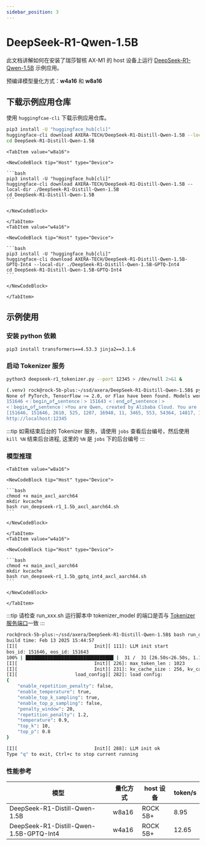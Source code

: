 ```yaml
---
sidebar_position: 3
---
```


# DeepSeek-R1-Qwen-1.5B

此文档讲解如何在安装了瑞莎智核 AX-M1 的 host 设备上运行 [DeepSeek-R1-Qwen-1.5B](https://huggingface.co/deepseek-ai/DeepSeek-R1-Distill-Qwen-1.5B) 示例应用。

预编译模型量化方式：**w4a16** 和 **w8a16**

## 下载示例应用仓库

使用 `huggingfcae-cli` 下载示例应用仓库。

<NewCodeBlock tip="Host" type="Device">

```bash
pip3 install -U "huggingface_hub[cli]"
huggingface-cli download AXERA-TECH/DeepSeek-R1-Distill-Qwen-1.5B --local-dir ./DeepSeek-R1-Distill-Qwen-1.5B
cd DeepSeek-R1-Distill-Qwen-1.5B
```

</NewCodeBlock>

<Tabs queryString groupId="deepseek-version">

    <TabItem value="w8a16">

    <NewCodeBlock tip="Host" type="Device">

    ```bash
    pip3 install -U "huggingface_hub[cli]"
    huggingface-cli download AXERA-TECH/DeepSeek-R1-Distill-Qwen-1.5B --local-dir ./DeepSeek-R1-Distill-Qwen-1.5B
    cd DeepSeek-R1-Distill-Qwen-1.5B
    ```

    </NewCodeBlock>

    </TabItem>
    <TabItem value="w4a16">

    <NewCodeBlock tip="Host" type="Device">

    ```bash
    pip3 install -U "huggingface_hub[cli]"
    huggingface-cli download AXERA-TECH/DeepSeek-R1-Distill-Qwen-1.5B-GPTQ-Int4 --local-dir ./DeepSeek-R1-Distill-Qwen-1.5B-GPTQ-Int4
    cd DeepSeek-R1-Distill-Qwen-1.5B-GPTQ-Int4
    ```

    </NewCodeBlock>

    </TabItem>

</Tabs>

## 示例使用

### 安装 python 依赖

<NewCodeBlock tip="Host" type="Device">

```bash
pip3 install transformers==4.53.3 jinja2==3.1.6
```

</NewCodeBlock>

### 启动 Tokenizer 服务

<NewCodeBlock tip="Host" type="Device">

```bash
python3 deepseek-r1_tokenizer.py --port 12345 > /dev/null 2>&1 &
```

</NewCodeBlock>

```bash
(.venv) rock@rock-5b-plus:~/ssd/axera/DeepSeek-R1-Distill-Qwen-1.5B$ python3 deepseek-r1_tokenizer.py
None of PyTorch, TensorFlow >= 2.0, or Flax have been found. Models won't be available and only tokenizers, configuration and file/data utilities can be used.
151646 <｜begin▁of▁sentence｜> 151643 <｜end▁of▁sentence｜>
<｜begin▁of▁sentence｜>You are Qwen, created by Alibaba Cloud. You are a helpful assistant.<｜User｜>hello world<｜Assistant｜>
[151646, 151646, 2610, 525, 1207, 16948, 11, 3465, 553, 54364, 14817, 13, 1446, 525, 264, 10950, 17847, 13, 151644, 14990, 1879, 151645]
http://localhost:12345
```

:::tip
如需结束后台的 Tokenizer 服务，请使用 `jobs` 查看后台编号，然后使用 `kill %N` 结束后台进程, 这里的 `%N` 是 `jobs` 下的后台编号
:::

### 模型推理

<Tabs queryString groupId="deepseek-version">

    <TabItem value="w8a16">

    <NewCodeBlock tip="Host" type="Device">

    ```bash
    chmod +x main_axcl_aarch64
    mkdir kvcache
    bash run_deepseek-r1_1.5b_axcl_aarch64.sh
    ```

    </NewCodeBlock>

    </TabItem>
    <TabItem value="w4a16">

    <NewCodeBlock tip="Host" type="Device">

    ```bash
    chmod +x main_axcl_aarch64
    mkdir kvcache
    bash run_deepseek-r1_1.5b_gptq_int4_axcl_aarch64.sh
    ```

    </NewCodeBlock>

    </TabItem>

</Tabs>

:::tip
请检查 run_xxx.sh 运行脚本中 tokenizer_model 的端口是否与 [Tokenizer 服务端口](#启动-tokenizer-服务)一致
:::

```bash
rock@rock-5b-plus:~/ssd/axera/DeepSeek-R1-Distill-Qwen-1.5B$ bash run_deepseek-r1_1.5b_axcl_aarch64.sh
build time: Feb 13 2025 15:44:57
[I][                            Init][ 111]: LLM init start
bos_id: 151646, eos_id: 151643
100% | ████████████████████████████████ |  31 /  31 [26.50s<26.50s, 1.17 count/s] init post axmodel okremain_cmm(-1 MB)
[I][                            Init][ 226]: max_token_len : 1023
[I][                            Init][ 231]: kv_cache_size : 256, kv_cache_num: 1023
[I][                     load_config][ 282]: load config:
{
    "enable_repetition_penalty": false,
    "enable_temperature": true,
    "enable_top_k_sampling": true,
    "enable_top_p_sampling": false,
    "penalty_window": 20,
    "repetition_penalty": 1.2,
    "temperature": 0.9,
    "top_k": 10,
    "top_p": 0.8
}

[I][                            Init][ 288]: LLM init ok
Type "q" to exit, Ctrl+c to stop current running
```

### 性能参考

| 模型                                    | 量化方式 | host 设备 | token/s |
| --------------------------------------- | -------- | --------- | ------- |
| DeepSeek-R1-Distill-Qwen-1.5B           | w8a16    | ROCK 5B+  | 8.95    |
| DeepSeek-R1-Distill-Qwen-1.5B-GPTQ-Int4 | w4a16    | ROCK 5B+  | 12.65   |
